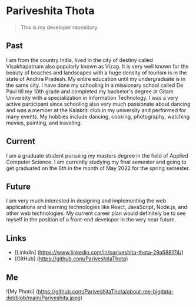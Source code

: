 # Pariveshita Thota

> This is my developer repository.

## Past

I am from the country India, lived in the city of destiny called Visakhapatnam also popularly known as Vizag. It is very well known for the beauty of beaches and landscapes with a huge density of tourism is in the state of Andhra Pradesh. My entire education until my undergraduate is in the same city. I have done my schooling in a missionary school called De Paul till my 10th grade and completed my bachelor's degree at Gitam University with a specialization in Information Technology. I was a very active participant since schooling also very much passionate about dancing and was a member at the Kalakriti club in my university and performed for many events. My hobbies include dancing, cooking, photography, watching movies, painting, and traveling.

## Current 

I am a graduate student pursuing my masters degree in the field of Applied Computer Science. I am currently studying my final semester and going to get graduated on the 6th in the month of May 2022 for the spring semester.

## Future

I am very much interested in designing and implementing the web applications and learning technologies like React, JavaScript, Node.js, and other web technologies. My current career plan would definitely be to see myself in the position of a front-end developer in the very near future.

## Links

* [Linkdln] (https://www.linkedin.com/in/pariveshita-thota-29a588174/) 
* [GitHub] (https://github.com/PariveshitaThota)

## Me

![My Photo] (https://github.com/PariveshitaThota/about-me-bigdata-del/blob/main/Pariveshita.jpeg)

